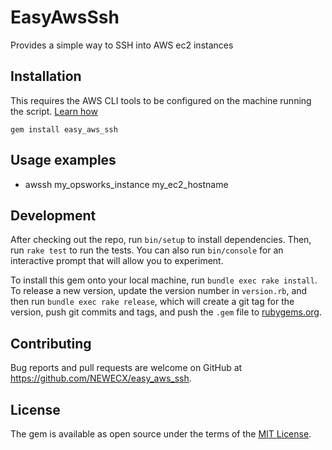 # EasyAwsSsh

Provides a simple way to SSH into AWS ec2 instances

## Installation

This requires the AWS CLI tools to be configured on the machine running the script. [Learn how](http://docs.aws.amazon.com/cli/latest/userguide/cli-chap-getting-started.html)  

    gem install easy_aws_ssh
    
## Usage examples

* awssh my_opsworks_instance my_ec2_hostname

## Development

After checking out the repo, run `bin/setup` to install dependencies. Then, run `rake test` to run the tests. You can also run `bin/console` for an interactive prompt that will allow you to experiment.

To install this gem onto your local machine, run `bundle exec rake install`. To release a new version, update the version number in `version.rb`, and then run `bundle exec rake release`, which will create a git tag for the version, push git commits and tags, and push the `.gem` file to [rubygems.org](https://rubygems.org).

## Contributing

Bug reports and pull requests are welcome on GitHub at https://github.com/NEWECX/easy_aws_ssh.


## License

The gem is available as open source under the terms of the [MIT License](http://opensource.org/licenses/MIT).

